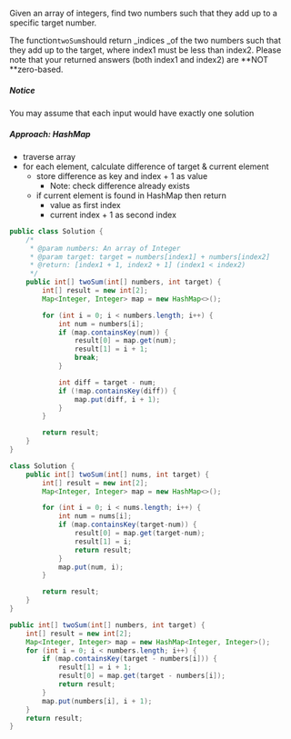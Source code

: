 Given an array of integers, find two numbers such that they add up to a specific target number.

The function`twoSum`should return \_indices \_of the two numbers such that they add up to the target, where index1 must be less than index2. Please note that your returned answers \(both index1 and index2\) are **NOT **zero-based.

##### Notice

You may assume that each input would have exactly one solution

##### Approach: HashMap

* traverse array
* for each element, calculate difference of target & current element 
  * store difference as key and index + 1 as value
    * Note: check difference already exists
  * if current element is found in HashMap then return
    * value as first index 
    * current index + 1 as second index

```java
public class Solution {
    /*
     * @param numbers: An array of Integer
     * @param target: target = numbers[index1] + numbers[index2]
     * @return: [index1 + 1, index2 + 1] (index1 < index2)
     */
    public int[] twoSum(int[] numbers, int target) {
        int[] result = new int[2];
        Map<Integer, Integer> map = new HashMap<>();

        for (int i = 0; i < numbers.length; i++) {
            int num = numbers[i];
            if (map.containsKey(num)) {
                result[0] = map.get(num);
                result[1] = i + 1;
                break;
            }

            int diff = target - num;
            if (!map.containsKey(diff)) {
                map.put(diff, i + 1);
            }
        }

        return result;
    }
}
```

```java
class Solution {
    public int[] twoSum(int[] nums, int target) {
        int[] result = new int[2];
        Map<Integer, Integer> map = new HashMap<>();

        for (int i = 0; i < nums.length; i++) {
            int num = nums[i];
            if (map.containsKey(target-num)) {
                result[0] = map.get(target-num);
                result[1] = i;
                return result;
            }
            map.put(num, i);
        }

        return result;
    }
}
```

```java
public int[] twoSum(int[] numbers, int target) {
    int[] result = new int[2];
    Map<Integer, Integer> map = new HashMap<Integer, Integer>();
    for (int i = 0; i < numbers.length; i++) {
        if (map.containsKey(target - numbers[i])) {
            result[1] = i + 1;
            result[0] = map.get(target - numbers[i]);
            return result;
        }
        map.put(numbers[i], i + 1);
    }
    return result;
}
```



